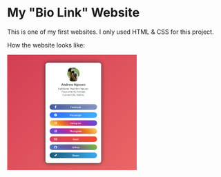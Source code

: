 # My "Bio Link" Website
This is one of my first websites. I only used HTML & CSS for this project.

How the website looks like:

<img src="./assets/img/Preview.jpg" alt="Preview-image" width="300"/>
